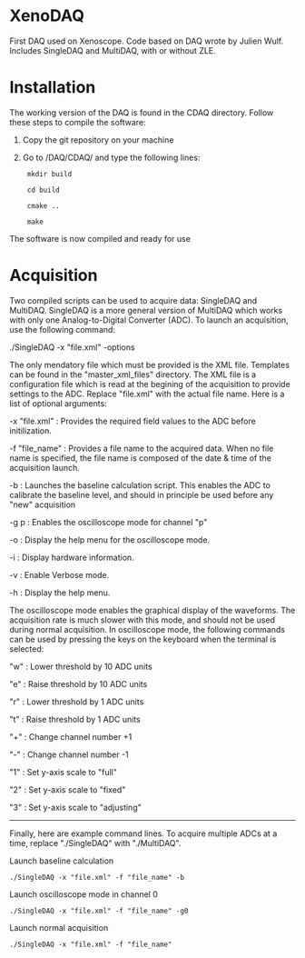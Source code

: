 # XenoDAQ
First DAQ used on Xenoscope. Code based on DAQ wrote by Julien Wulf. Includes SingleDAQ and MultiDAQ, with or without ZLE.


# Installation

The working version of the DAQ is found in the CDAQ directory. Follow these steps to compile the software:

1) Copy the git repository on your machine
2) Go to /DAQ/CDAQ/ and type the following lines:

        mkdir build

        cd build

        cmake ..

        make

The software is now compiled and ready for use

# Acquisition

Two compiled scripts can be used to acquire data: SingleDAQ and MultiDAQ. SingleDAQ is a more general version of MultiDAQ which works with only one Analog-to-Digital Converter (ADC). To launch an acquisition, use the following command:

./SingleDAQ -x "file.xml" -options

The only mendatory file which must be provided is the XML file. Templates can be found in the "master_xml_files" directory. The XML file is a configuration file which is read at the begining of the acquisition to provide settings to the ADC. Replace "file.xml" with the actual file name. Here is a list of optional arguments:

-x "file.xml" : Provides the required field values to the ADC before initilization.

-f "file_name" : Provides a file name to the acquired data. When no file name is specified, the file name is composed of the date & time of the acquisition launch.

-b : Launches the baseline calculation script. This enables the ADC to calibrate the baseline level, and should in principle be used before any "new" acquisition

-g p : Enables the oscilloscope mode for channel "p"

-o : Display the help menu for the oscilloscope mode.

-i : Display hardware information.

-v : Enable Verbose mode.

-h : Display the help menu.


The oscilloscope mode enables the graphical display of the waveforms. The acquisition rate is much slower with this mode, and should not be used during normal acquisition. In oscilloscope mode, the following commands can be used by pressing the keys on the keyboard when the terminal is selected:

"w" : Lower threshold by 10 ADC units

"e" : Raise threshold by 10 ADC units

"r" : Lower threshold by 1 ADC units

"t" : Raise threshold by 1 ADC units

"+" : Change channel number +1

"-" : Change channel number -1

"1" : Set y-axis scale to "full"

"2" : Set y-axis scale to "fixed"

"3" : Set y-axis scale to "adjusting"

------------------------------------------------------------

Finally, here are example command lines. To acquire multiple ADCs at a time, replace "./SingleDAQ" with "./MultiDAQ".

Launch baseline calculation

    ./SingleDAQ -x "file.xml" -f "file_name" -b

Launch oscilloscope mode in channel 0

    ./SingleDAQ -x "file.xml" -f "file_name" -g0   

Launch normal acquisition

    ./SingleDAQ -x "file.xml" -f "file_name"       


